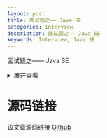 ```yaml
---
layout: post
title: 面试题之—— Java SE
categories: Interview
description: 面试题之—— Java SE
keywords: Interview, Java SE
---
```


面试题之—— Java SE

<details>
	<summary>展开查看</summary>

	```java
	aaaa
	```
</details>


# 源码链接
该文章源码链接 [Github](url)